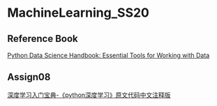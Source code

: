 # MachineLearning_SS20

## Reference Book
[Python Data Science Handbook: Essential Tools for Working with Data](https://jakevdp.github.io/PythonDataScienceHandbook/)

## Assign08
[深度学习入门宝典-《python深度学习》原文代码中文注释版](https://zhuanlan.zhihu.com/p/47417238)